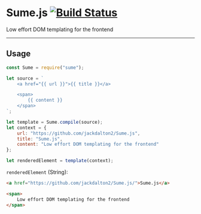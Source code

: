 # Sume.js [![Build Status](https://travis-ci.com/jackdalton2/Sume.js.svg?branch=main)](https://travis-ci.com/jackdalton2/Sume.js)

Low effort DOM templating for the frontend

---

## Usage

```javascript
const Sume = require("sume");

let source = `
    <a href="{{ url }}">{{ title }}</a>

    <span>
        {{ content }}
    </span>
`;

let template = Sume.compile(source);
let context = {
    url: "https://github.com/jackdalton2/Sume.js",
    title: "Sume.js",
    content: "Low effort DOM templating for the frontend"
};

let renderedElement = template(context);

```

`renderedElement` (String):
```html
<a href="https://github.com/jackdalton2/Sume.js/">Sume.js</a>

<span>
    Low effort DOM templating for the frontend
</span>
```
